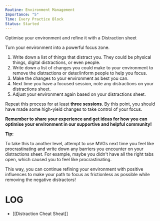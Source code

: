 ```yaml
---
Routine: Environment Management
Importance: "5"
Time: Every Practice Block
Status: Started
---
```

Optimise your environment and refine it with a Distraction sheet

Turn your environment into a powerful focus zone.

1. Write down a list of things that distract you. They could be physical things, digital distractions, or even people.
2. Write down a list of changes you could make to your environment to remove the distractions or deter/inform people to help you focus.
3. Make the changes to your environment as best you can.
4. Next time you have a focused session, note any distractions on your distractions sheet.
5. Adjust your environment again based on your distractions sheet.

Repeat this process for at least **three sessions**. By this point, you should have made some high-yield changes to take control of your focus.

**Remember to share your experience and get ideas for how you can optimise your environment in our supportive and helpful community!**

**Tip:**

To take this to another level, attempt to use MVGs next time you feel like procrastinating and write down any barriers you encounter on your distractions sheet. For example, maybe you didn't have all the right tabs open, which caused you to feel like procrastinating.

This way, you can continue refining your environment with positive influences to make your path to focus as frictionless as possible while removing the negative distractors!

# LOG
- [[Distraction Cheat Sheat]]